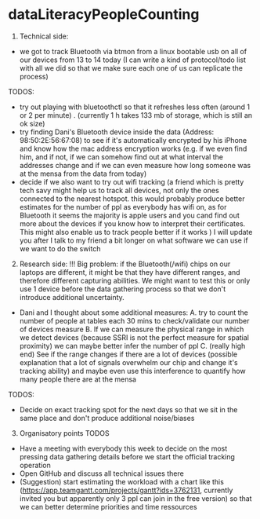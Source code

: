 # dataLiteracyPeopleCounting


1. Technical side:
- we got to track Bluetooth via btmon from a linux bootable usb on all of our devices from 13 to 14 today (I can write a kind of protocol/todo list with all we did so that we make sure each one of us can replicate the process)

TODOS:
- try out playing with bluetoothctl so that it refreshes less often (around 1 or 2 per minute) . (currently 1 h takes 133 mb of storage, which is still an ok size)
- try finding Dani's Bluetooth device inside the data (Address: 98:50:2E:56:67:08) to see if it's automatically encrypted by his iPhone and know how the mac address encryption works (e.g. if we even find him, and if not, if we can somehow find out at what interval the addresses change and if we can even measure how long someone was at the mensa from the data from today)
- decide if we also want to try out wifi tracking (a friend which is pretty tech savy might help us to track all devices, not only the ones connected to the nearest hotspot. this would probably produce better estimates for the number of ppl as everybody has wifi on, as for Bluetooth it seems the majority is apple users and you cand find out more about the devices if you know how to interpret their certificates. This might also enable us to track people better if it works ) I will update you after I talk to my friend a bit longer on what software we can use if we want to do the switch

2. Research side:
!!! Big problem: if the Bluetooth(/wifi) chips on our laptops are different, it might be that they have different ranges, and therefore different capturing abilities. We might want to test this or only use 1 device before the data gathering process so that we don't introduce additional uncertainty.
- Dani and I thought about some additional measures:
A. try to count the number of people at tables each 30 mins to check/validate our number of devices measure
B. If we can measure the physical range in which we detect devices (because SSRI is not the perfect measure for spatial proximity) we can maybe better infer the number of ppl
C. (really high end) See if the range changes if there are a lot of devices (possible explanation that a lot of signals overwhelm our chip and change it's tracking ability) and maybe even use this interference to quantify how many people there are at the mensa

TODOS:
- Decide on exact tracking spot for the next days so that we sit in the same place and don't produce additional noise/biases

3. Organisatory points
TODOS
- Have a meeting with everybody this week to decide on the most pressing data gathering details before we start the official tracking operation
- Open GitHub and discuss all technical issues there
- (Suggestion) start estimating the workload with a chart like this (https://app.teamgantt.com/projects/gantt?ids=3762131, currently invited you but apparently only 3 ppl can join in the free version) so that we can better determine priorities and time ressources
